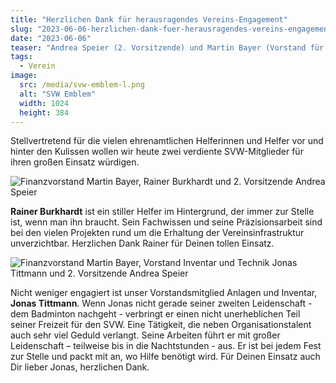 ```yaml
---
title: "Herzlichen Dank für herausragendes Vereins-Engagement"
slug: "2023-06-06-herzlichen-dank-fuer-herausragendes-vereins-engagement"
date: "2023-06-06"
teaser: "Andrea Speier (2. Vorsitzende) und Martin Bayer (Vorstand für Finanzen) bedankten sich bei Rainer und Jonas im Namen des SVW."
tags:
  - Verein
image:
  src: /media/svw-emblem-l.png
  alt: "SVW Emblem"
  width: 1024
  height: 384
---
```

Stellvertretend für die vielen ehrenamtlichen Helferinnen und Helfer vor und hinter den Kulissen wollen wir heute zwei verdiente SVW-Mitglieder für ihren großen Einsatz würdigen.

![Finanzvorstand Martin Bayer, Rainer Burkhardt und 2. Vorsitzende Andrea Speier](/media/2023/2023-06-06-ehrung-vereinsengagement-rainer-burkhardt.jpg)

**Rainer Burkhardt** ist ein stiller Helfer im Hintergrund, der immer zur Stelle ist, wenn man ihn braucht. Sein Fachwissen und seine Präzisionsarbeit sind bei den vielen Projekten rund um die Erhaltung der Vereinsinfrastruktur unverzichtbar. Herzlichen Dank Rainer für Deinen tollen Einsatz.

![Finanzvorstand Martin Bayer, Vorstand Inventar und Technik Jonas Tittmann und 2. Vorsitzende Andrea Speier](/media/2023/2023-06-06-ehrung-vereinsengagement-jonas-tittmann.jpg)

Nicht weniger engagiert ist unser Vorstandsmitglied Anlagen und Inventar, **Jonas Tittmann**. Wenn Jonas nicht gerade seiner zweiten Leidenschaft - dem Badminton nachgeht - verbringt er einen nicht unerheblichen Teil seiner Freizeit für den SVW. Eine Tätigkeit, die neben Organisationstalent auch sehr viel Geduld verlangt. Seine Arbeiten führt er mit großer Leidenschaft – teilweise bis in die Nachtstunden - aus. Er ist bei jedem Fest zur Stelle und packt mit an, wo Hilfe benötigt wird. Für Deinen Einsatz auch Dir lieber Jonas, herzlichen Dank.
